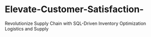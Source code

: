 # Elevate-Customer-Satisfaction-
 Revolutionize Supply Chain with SQL-Driven Inventory Optimization Logistics and Supply
